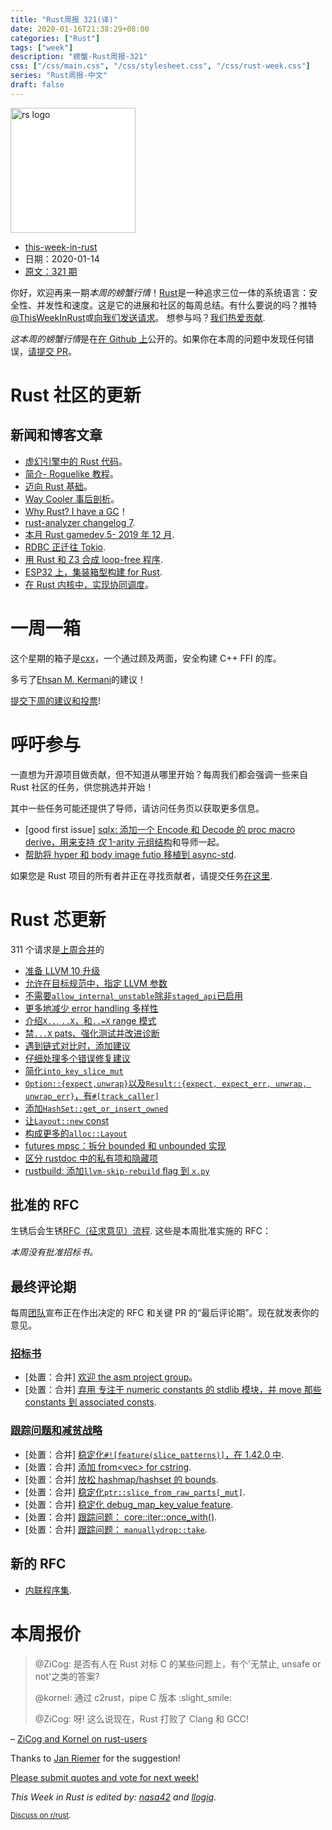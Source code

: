 ```yaml
---
title: "Rust周报 321(译)"
date: 2020-01-16T21:38:29+08:00
categories: ["Rust"]
tags: ["week"]
description: "螃蟹-Rust周报-321"
css: ["/css/main.css", "/css/stylesheet.css", "/css/rust-week.css"]
series: "Rust周报-中文"
draft: false
---
```


<img src="https://www.rust-lang.org/static/images/rust-logo-blk.svg" alt="rs logo" class="medium-zoom-image" style="
    width: 200px;
    background: white;
">

- [this-week-in-rust]((https://this-week-in-rust.org))
- 日期：2020-01-14
- [原文：321 期](https://this-week-in-rust.org/blog/2020/01/14/this-week-in-rust-321/)


你好，欢迎再来一期*本周的螃蟹行情*！[Rust](http://rust-lang.org)是一种追求三位一体的系统语言：安全性、并发性和速度。这是它的进展和社区的每周总结。有什么要说的吗？推特[@ThisWeekInRust](https://twitter.com/ThisWeekInRust)或[向我们发送请求](https://github.com/cmr/this-week-in-rust)。 想参与吗？[我们热爱贡献](https://github.com/rust-lang/rust/blob/master/CONTRIBUTING.md).

*这本周的螃蟹行情*是在[在 Github 上](https://github.com/cmr/this-week-in-rust)公开的。如果你在本周的问题中发现任何错误，[请提交 PR](https://github.com/cmr/this-week-in-rust/pulls)。

# Rust 社区的更新

## 新闻和博客文章

- [虚幻引擎中的 Rust 代码](https://ejmahler.github.io/rust_in_unreal/)。
- [简介- Roguelike 教程](http://bfnightly.bracketproductions.com/rustbook/chapter_0.html)。
- [迈向 Rust 基础](https://smallcultfollowing.com/babysteps/blog/2020/01/09/towards-a-rust-foundation/)。
- [Way Cooler 事后剖析](http://way-cooler.org/blog/2020/01/09/way-cooler-post-mortem.html)。
- [Why Rust? I have a GC](https://llogiq.github.io/2020/01/10/rustvsgc.html)！
- [rust-analyzer changelog 7](https://rust-analyzer.github.io/thisweek/2020/01/13/changelog-7.html).
- [本月 Rust gamedev 5- 2019 年 12 月](https://rust-gamedev.github.io/posts/newsletter-005/).
- [RDBC 正迁往 Tokio](https://andygrove.io/2020/01/rust-database-connectivity-rdbc/).
- [用 Rust 和 Z3 合成 loop-free 程序](https://fitzgeraldnick.com/2020/01/13/synthesizing-loop-free-programs.html).
- [ESP32 上，集装箱型构建 for Rust](https://dev.to/mtnmts/containerized-builds-for-rust-on-the-esp32-e8m).
- [在 Rust 内核中，实现协同调度](https://ryan-jacobs1.github.io/2020/01/06/scheduler.html)。

# 一周一箱

这个星期的箱子是[cxx](https://github.com/dtolnay/cxx)，一个通过顾及两面，安全构建 C++ FFI 的库。

多亏了[Ehsan M. Kermani](https://users.rust-lang.org/t/crate-of-the-week/2704/702)的建议！

[提交下周的建议和投票][submit_crate]!

[submit_crate]: https://users.rust-lang.org/t/crate-of-the-week/2704

# 呼吁参与

一直想为开源项目做贡献，但不知道从哪里开始？每周我们都会强调一些来自 Rust 社区的任务，供您挑选并开始！

其中一些任务可能还提供了导师，请访问任务页以获取更多信息。

- \[good first issue] [sqlx: 添加一个 Encode 和 Decode 的 proc macro derive，用来支持 _仅_ 1-arity 元组结构](https://github.com/launchbadge/sqlx/issues/34)和导师一起。
- [帮助将 hyper 和 body image futio 移植到 async-std](https://users.rust-lang.org/t/twir-call-for-participation/4821/288).

如果您是 Rust 项目的所有者并正在寻找贡献者，请提交任务[在这里][guidelines].

[guidelines]: https://users.rust-lang.org/t/twir-call-for-participation/4821

# Rust 芯更新

311 个请求是[上周合并][merged]的

[merged]: https://github.com/search?q=is%3Apr+org%3Arust-lang+is%3Amerged+merged%3A2020-01-06..2020-01-13

- [准备 LLVM 10 升级](https://github.com/rust-lang/rust/pull/67900)
- [允许在目标规范中，指定 LLVM 参数](https://github.com/rust-lang/rust/pull/68059)
- [不需要`allow_internal_unstable`除非`staged_api`已启用](https://github.com/rust-lang/rust/pull/68114)
- [更多地减少 error handling 多样性](https://github.com/rust-lang/rust/pull/67770)
- [介绍`X..`, `..X`，和`..=X` range 模式](https://github.com/rust-lang/rust/pull/67258)
- [禁`...X` pats、强化测试并改进诊断](https://github.com/rust-lang/rust/pull/68120)
- [遇到链式对比时，添加建议](https://github.com/rust-lang/rust/pull/68108)
- [仔细处理多个错误修复建议](https://github.com/rust-lang/rust/pull/67880)
- [简化`into_key_slice_mut`](https://github.com/rust-lang/rust/pull/67725)
- [`Option::{expect,unwrap}`以及`Result::{expect, expect_err, unwrap, unwrap_err}`，有`#[track_caller]`](https://github.com/rust-lang/rust/pull/67887)
- [添加`HashSet::get_or_insert_owned`](https://github.com/rust-lang/rust/pull/67358)
- [让`Layout::new` const](https://github.com/rust-lang/rust/pull/66254)
- [构成更多的`alloc::Layout`](https://github.com/rust-lang/rust/pull/67494)
- [futures mpsc：拆分 bounded 和 unbounded 实现](https://github.com/rust-lang/futures-rs/pull/1326)
- [区分 rustdoc 中的私有项和隐藏项](https://github.com/rust-lang/rust/pull/67875)
- [rustbuild: 添加`llvm-skip-rebuild` flag 到 `x.py`](https://github.com/rust-lang/rust/pull/68074)

## 批准的 RFC

生锈后会生锈[RFC（征求意见）流程](https://github.com/rust-lang/rfcs#rust-rfcs). 这些是本周批准实施的 RFC：

_本周没有批准招标书。_

## 最终评论期

每周[团队](https://www.rust-lang.org/team.html)宣布正在作出决定的 RFC 和关键 PR 的“最后评论期”。现在就发表你的意见。

### [招标书](https://github.com/rust-lang/rfcs/labels/final-comment-period)

- \[处置：合并] [欢迎 the asm project group](https://github.com/rust-lang/rfcs/pull/2836)。
- \[处置：合并] [弃用 专注于 numeric constants 的 stdlib 模块，并 move 那些 constants 到 associated consts](https://github.com/rust-lang/rfcs/pull/2700).

### [跟踪问题和减贫战略](https://github.com/rust-lang/rust/labels/final-comment-period)

- \[处置：合并] [稳定化`#![feature(slice_patterns)]`，在 1.42.0 中](https://github.com/rust-lang/rust/pull/67712).
- \[处置：合并] [添加 from<vec<nonzerou8>> for cstring](https://github.com/rust-lang/rust/pull/64069).
- \[处置：合并] [放松 hashmap/hashset 的 bounds](https://github.com/rust-lang/rust/pull/67642).
- \[处置：合并] [稳定化`ptr::slice_from_raw_parts[_mut]`](https://github.com/rust-lang/rust/pull/68234).
- \[处置：合并] [稳定化 debug_map_key_value feature](https://github.com/rust-lang/rust/pull/68200).
- \[处置：合并] [跟踪问题： core::iter::once_with()](https://github.com/rust-lang/rust/issues/57581).
- \[处置：合并] [跟踪问题： `manuallydrop::take`](https://github.com/rust-lang/rust/issues/55422).

## 新的 RFC

- [内联程序集](https://github.com/rust-lang/rfcs/pull/2850).

# 本周报价

> @ZiCog: 是否有人在 Rust 对标 C 的某些问题上，有个'无禁止, unsafe or not'之类的答案?
>
> @kornel: 通过 c2rust，pipe C 版本 :slight_smile:
>
> @ZiCog: 呀! 这么说现在，Rust 打败了 Clang 和 GCC!

– [ZiCog and Kornel on rust-users](https://users.rust-lang.org/t/clippy-driving-me-to-insanity-insisting-on-iterators/36796/19)

Thanks to [Jan Riemer](https://users.rust-lang.org/t/twir-quote-of-the-week/328/769) for the suggestion!

[Please submit quotes and vote for next week!](https://users.rust-lang.org/t/twir-quote-of-the-week/328)

_This Week in Rust is edited by: [nasa42](https://github.com/nasa42) and [llogiq](https://github.com/llogiq)._

<small>[Discuss on r/rust](https://www.reddit.com/r/rust/comments/epinfr/this_week_in_rust_321/).</small>
